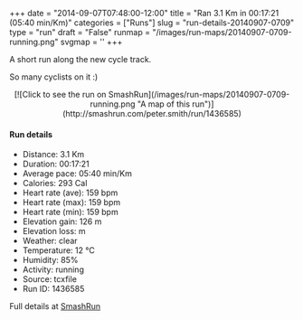 +++
date = "2014-09-07T07:48:00-12:00"
title = "Ran 3.1 Km in 00:17:21 (05:40 min/Km)"
categories = ["Runs"]
slug = "run-details-20140907-0709"
type = "run"
draft = "False"
runmap = "/images/run-maps/20140907-0709-running.png"
svgmap = '<polyline points="0 86, 4 80, 12 66, 29 71, 35 76, 45 75, 87 23, 94 21, 97 17, 100 14, 98 19, 97 20, 91 21, 68 41, 59 59, 46 74, 35 76, 15 65, 8 74">'
+++

A short run along the new cycle track. 

So many cyclists on it :)



<!--more-->

<center>
[![Click to see the run on SmashRun](/images/run-maps/20140907-0709-running.png "A map of this run")](http://smashrun.com/peter.smith/run/1436585)
</center>

#### Run details

* Distance: 3.1 Km
* Duration: 00:17:21
* Average pace: 05:40 min/Km
* Calories: 293 Cal
* Heart rate (ave): 159 bpm
* Heart rate (max): 159 bpm
* Heart rate (min): 159 bpm
* Elevation gain: 126 m
* Elevation loss:  m
* Weather: clear
* Temperature: 12 &deg;C
* Humidity: 85%
* Activity: running
* Source: tcxfile
* Run ID: 1436585

Full details at [SmashRun](http://smashrun.com/peter.smith/run/1436585)